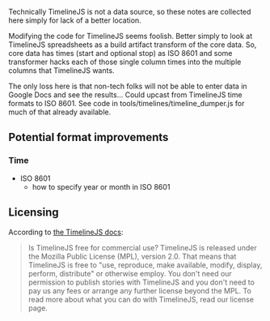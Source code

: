 Technically TimelineJS is not a data source, so these notes are collected here simply for lack of a better location.

Modifying the code for TimelineJS seems foolish. Better simply to look at TimelineJS spreadsheets as a build artifact transform of the core data.
So, core data has times (start and optional stop) as ISO 8601 and some transformer hacks each of those single column times into the multiple columns
that TimelineJS wants.

The only loss here is that non-tech folks will not be able to enter data in Google Docs and see the results... Could upcast from TimelineJS time formats to ISO 8601. See code in tools/timelines/timeline_dumper.js for much of that already available.

## Potential format improvements
### Time
- ISO 8601
  - how to specify year or month in ISO 8601
  
## Licensing
According to [the TimelineJS docs](https://timeline.knightlab.com/docs/faq.html):
>Is TimelineJS free for commercial use?
> TimelineJS is released under the Mozilla Public License (MPL), version 2.0. That means that TimelineJS is free to "use, reproduce, make available, modify, display, perform, distribute" or otherwise employ. You don't need our permission to publish stories with TimelineJS and you don't need to pay us any fees or arrange any further license beyond the MPL. To read more about what you can do with TimelineJS, read our license page.
  
